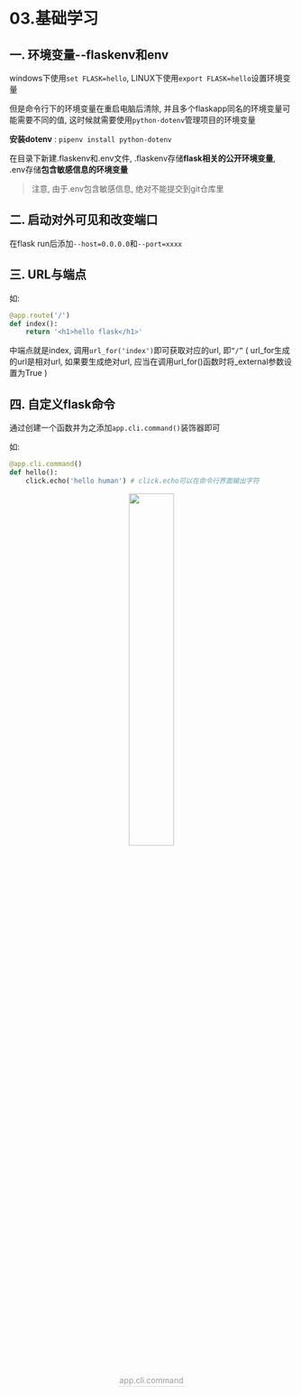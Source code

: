 # 03.基础学习

## 一. 环境变量--flaskenv和env

windows下使用`set FLASK=hello`, LINUX下使用`export FLASK=hello`设置环境变量

但是命令行下的环境变量在重启电脑后清除, 并且多个flaskapp同名的环境变量可能需要不同的值, 这时候就需要使用`python-dotenv`管理项目的环境变量

**安装dotenv** : `pipenv install python-dotenv`

在目录下新建.flaskenv和.env文件, .flaskenv存储**flask相关的公开环境变量**, .env存储**包含敏感信息的环境变量**

> 注意, 由于.env包含敏感信息, 绝对不能提交到git仓库里

## 二. 启动对外可见和改变端口

在flask run后添加`--host=0.0.0.0`和`--port=xxxx`

## 三. URL与端点

如:

```python
@app.route('/')
def index():
    return '<h1>hello flask</h1>'
```

中端点就是index, 调用`url_for('index')`即可获取对应的url, 即`“/”` ( url_for生成的url是相对url, 如果要生成绝对url, 应当在调用url_for()函数时将_external参数设置为True )

## 四. 自定义flask命令

通过创建一个函数并为之添加`app.cli.command()`装饰器即可

如:

```python
@app.cli.command()
def hello():
	click.echo('hello human') # click.echo可以在命令行界面输出字符
```

<center><img src="https://youpai.roccoshi.top/img/20200905163816.png" style="width:40%"><br><div style="border-bottom: 1px solid #d9d9d9;display: inline-block;color: #999;    padding: 2px;">app.cli.command</div> </center>

